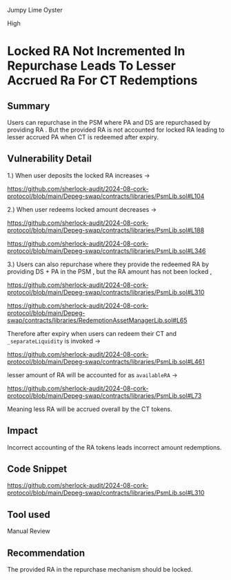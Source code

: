 Jumpy Lime Oyster

High

# Locked RA Not Incremented In Repurchase Leads To Lesser Accrued Ra For CT Redemptions

## Summary

Users can repurchase in the PSM where PA and DS are repurchased by providing RA . But the provided RA is not accounted for locked RA leading to lesser accrued PA when CT is redeemed after expiry.
 
## Vulnerability Detail

1.) When user deposits the locked RA increases ->

https://github.com/sherlock-audit/2024-08-cork-protocol/blob/main/Depeg-swap/contracts/libraries/PsmLib.sol#L104

2.) When user redeems locked amount decreases ->

https://github.com/sherlock-audit/2024-08-cork-protocol/blob/main/Depeg-swap/contracts/libraries/PsmLib.sol#L188

https://github.com/sherlock-audit/2024-08-cork-protocol/blob/main/Depeg-swap/contracts/libraries/PsmLib.sol#L346

3.) Users can also repurchase where they provide the redeemed RA by providing DS + PA in the PSM , but the RA amount has not been locked , 

https://github.com/sherlock-audit/2024-08-cork-protocol/blob/main/Depeg-swap/contracts/libraries/PsmLib.sol#L310

https://github.com/sherlock-audit/2024-08-cork-protocol/blob/main/Depeg-swap/contracts/libraries/RedemptionAssetManagerLib.sol#L65

Therefore after expiry when users can redeem their CT and `_separateLiquidity` is invoked ->

https://github.com/sherlock-audit/2024-08-cork-protocol/blob/main/Depeg-swap/contracts/libraries/PsmLib.sol#L461

lesser amount of RA will be accounted for as `availableRA` ->

https://github.com/sherlock-audit/2024-08-cork-protocol/blob/main/Depeg-swap/contracts/libraries/PsmLib.sol#L73

Meaning less RA will be accrued overall by the CT tokens.

## Impact

Incorrect accounting of the RA tokens leads incorrect amount redemptions.

## Code Snippet

https://github.com/sherlock-audit/2024-08-cork-protocol/blob/main/Depeg-swap/contracts/libraries/PsmLib.sol#L310

## Tool used

Manual Review

## Recommendation

The provided RA in the repurchase mechanism should be locked.
